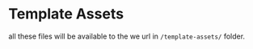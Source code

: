 Template Assets
===============

all these files will be available to the we url in `/template-assets/` folder.